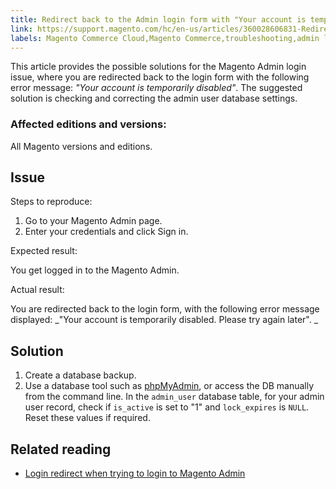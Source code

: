 ```yaml
---
title: Redirect back to the Admin login form with "Your account is temporarily disabled" error
link: https://support.magento.com/hc/en-us/articles/360028606831-Redirect-back-to-the-Admin-login-form-with-Your-account-is-temporarily-disabled-error
labels: Magento Commerce Cloud,Magento Commerce,troubleshooting,admin login
---
```


This article provides the possible solutions for the Magento Admin login issue, where you are redirected back to the login form with the following error message: _"Your account is temporarily disabled"_. The suggested solution is checking and correcting the admin user database settings.

### Affected editions and versions: 

All Magento versions and editions.

## Issue

Steps to reproduce:

1. Go to your Magento Admin page.
1. Enter your credentials and click Sign in.

Expected result:

You get logged in to the Magento Admin.

Actual result:

You are redirected back to the login form, with the following error message displayed: _"Your account is temporarily disabled. Please try again later". _

## Solution

1. Create a database backup.
1. Use a database tool such as [phpMyAdmin](https://devdocs.magento.com/guides/v2.2/install-gde/prereq/optional.html#install-optional-phpmyadmin), or access the DB manually from the command line. In the `` admin_user `` database table, for your admin user record, check if `` is_active `` is set to "1" and `` lock_expires `` is `` NULL ``. Reset these values if required.

## Related reading

* [Login redirect when trying to login to Magento Admin](https://support.magento.com/hc/en-us/articles/360028606711)
    
    